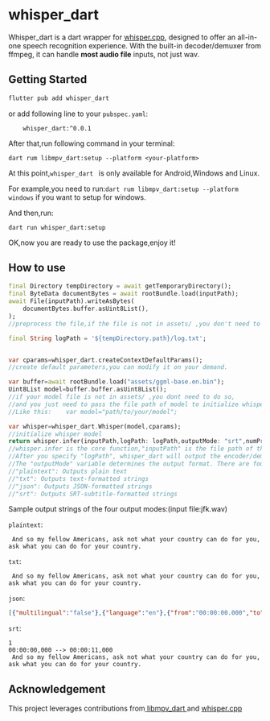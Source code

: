 # whisper_dart

Whisper_dart is a dart wrapper for [whisper.cpp](https://github.com/ggerganov/whisper.cpp), designed to offer an all-in-one speech recognition experience. With the built-in decoder/demuxer from ffmpeg, it can handle **most audio file** inputs, not just wav.

## Getting Started

```powershell
flutter pub add whisper_dart
```

or add following line to your `pubspec.yaml`:

```
    whisper_dart:^0.0.1
```

After that,run following command in your terminal:

```
dart rum libmpv_dart:setup --platform <your-platform>
```

At this point,`whisper_dart ` is only available for Android,Windows and Linux.

For example,you need to run:`dart rum libmpv_dart:setup --platform windows` if you want to setup for windows.

And then,run:

```
dart run whisper_dart:setup
```

OK,now you are ready to use the package,enjoy it!

## How to use

```dart
final Directory tempDirectory = await getTemporaryDirectory();
final ByteData documentBytes = await rootBundle.load(inputPath);
await File(inputPath).writeAsBytes(
    documentBytes.buffer.asUint8List(),
);
//preprocess the file,if the file is not in assets/ ,you don't need to use the code above.

final String logPath = '${tempDirectory.path}/log.txt';


var cparams=whisper_dart.createContextDefaultParams();
//create default parameters,you can modify it on your demand.

var buffer=await rootBundle.load("assets/ggml-base.en.bin");
Uint8List model=buffer.buffer.asUint8List();
//if your model file is not in assets/ ,you dont need to do so,
//and you just need to pass the file path of model to initialize whisper.
//Like this:	var model="path/to/your/model";

var whisper=whisper_dart.Whisper(model,cparams);
//initialize whisper model
return whisper.infer(inputPath,logPath: logPath,outputMode: "srt",numProcessors: 1);
//whisper.infer is the core function,"inputPath" is the file path of the audio file(for example:/tmp/jfk.mp3),
//After you specify "logPath", whisper_dart will output the encoder/demuxer logs to that directory.
//The "outputMode" variable determines the output format. There are four options:
//"plaintext": Outputs plain text
//"txt": Outputs text-formatted strings
//"json": Outputs JSON-formatted strings
//"srt": Outputs SRT-subtitle-formatted strings
```

Sample output strings of the four output modes:(input file:jfk.wav)

`plaintext`:

```
 And so my fellow Americans, ask not what your country can do for you, ask what you can do for your country.
```

`txt`:

```
 And so my fellow Americans, ask not what your country can do for you, ask what you can do for your country.
```

`json`:

```json
[{"multilingual":"false"},{"language":"en"},{"from":"00:00:00.000","to":"00:00:11.000","text":" And so my fellow Americans, ask not what your country can do for you, ask what you can do for your country."}]
```

`srt`:

```
1
00:00:00,000 --> 00:00:11,000
 And so my fellow Americans, ask not what your country can do for you, ask what you can do for your country.
```

## Acknowledgement

This project leverages contributions from[ libmpv_dart ](https://github.com/Playboy-Player/libmpv_dart)and [whisper.cpp](https://github.com/ggerganov/whisper.cpp)
